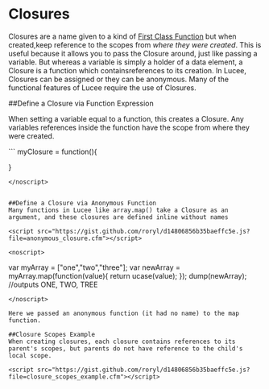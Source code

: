 # Closures

Closures are a name given to a kind of [First Class Function](https://rorylaitila.gitbooks.io/lucee/content/first_class_functions.html) but when created,keep reference to the scopes from *where they were created*. This is useful because it allows you to pass the Closure around, just like passing a variable. But whereas a variable is simply a holder of a data element, a Closure is a function which containsreferences to its creation. In Lucee, Closures can be assigned or they can be anonymous. Many of the functional features of Lucee require the use of Closures.

##Define a Closure via Function Expression

When setting a variable equal to a function, this creates a Closure. Any variables references inside the function have the scope from where they were created.

<script src="https://gist.github.com/roryl/d14806856b35baeffc5e.js?file=basic_closure.cfm"></script>

<noscript>
```
myClosure = function(){

}
```
</noscript>


##Define a Closure via Anonymous Function
Many functions in Lucee like array.map() take a Closure as an argument, and these closures are defined inline without names

<script src="https://gist.github.com/roryl/d14806856b35baeffc5e.js?file=anonymous_closure.cfm"></script>

<noscript>
```
var myArray = ["one","two","three"];
var newArray = myArray.map(function(value){
  return ucase(value);
});
dump(newArray); //outputs ONE, TWO, TREE
```
</noscript>

Here we passed an anonymous function (it had no name) to the map function.

##Closure Scopes Example
When creating closures, each closure contains references to its parent's scopes, but parents do not have reference to the child's local scope. 

<script src="https://gist.github.com/roryl/d14806856b35baeffc5e.js?file=closure_scopes_example.cfm"></script>





